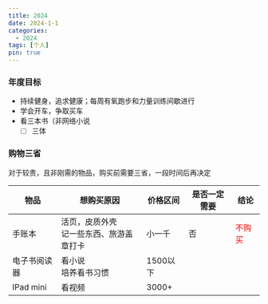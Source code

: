 ```yaml
---
title: 2024
date: 2024-1-1
categories:
  - 2024
tags: [个人]
pin: true
---
```

### 年度目标
- 持续健身，追求健康；每周有氧跑步和力量训练间歇进行
- 学会开车，争取买车
- 看三本书（非网络小说
	- [ ] 三体

### 购物三省
对于较贵，且非刚需的物品，购买前需要三省，一段时间后再决定

| 物品 | 想购买原因 | 价格区间 | 是否一定需要 | 结论 |
| ---- | ---- | ---- | ---- | ---- |
| 手账本 | 活页，皮质外壳  <br>记一些东西、旅游盖章打卡 | 小一千 | 否 | <span style="color:red">不购买</span><br> |
| 电子书阅读器 | 看小说<br>培养看书习惯 | 1500以下 |  |  |
| IPad mini | 看视频 | 3000+ |  |  |

